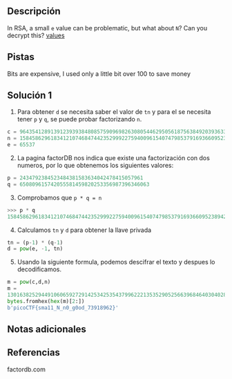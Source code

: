 ## Descripción
In RSA, a small `e` value can be problematic, but what about `N`? Can you decrypt this? [values](https://mercury.picoctf.net/static/b9ddda080c56fb421bf30409bec3460d/values)
## Pistas
Bits are expensive, I used only a little bit over 100 to save money
## Solución 1
1. Para obtener `d` se necesita saber el valor de `tn` y para el se necesita tener `p` y `q`, se puede probar factorizando `n`. 
```python
c = 964354128913912393938480857590969826308054462950561875638492039363373779803642185
n = 1584586296183412107468474423529992275940096154074798537916936609523894209759157543
e = 65537
```
2. La pagina factorDB nos indica que existe una factorización con dos numeros, por lo que obtenemos los siguientes valores:
```python
p = 2434792384523484381583634042478415057961
q = 650809615742055581459820253356987396346063
```
3. Comprobamos que `p * q = n`
```python
>>> p * q
1584586296183412107468474423529992275940096154074798537916936609523894209759157543
```
4. Calculamos `tn` y `d` para obtener la llave privada
```python
tn = (p-1) * (q-1)
d = pow(e, -1, tn)
```

5. Usando la siguiente formula, podemos descifrar el texto y despues lo decodificamos.
```python
m = pow(c,d,n)
m =
13016382529449106065927291425342535437996222135352905256639684640304028661985917
bytes.fromhex(hex(m)[2:])
b'picoCTF{sma11_N_n0_g0od_73918962}'
```
## Notas adicionales


## Referencias
factordb.com
